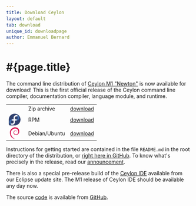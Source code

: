 ```yaml
---
title: Download Ceylon
layout: default
tab: download
unique_id: downloadpage
author: Emmanuel Bernard
---
```

# #{page.title}

The command line distribution of [Ceylon M1 "Newton"][newton] 
is now available for download! This is the first official 
release of the Ceylon command line compiler, documentation 
compiler, language module, and runtime.

[newton]: /blog/2011/12/20/ceylon-m1-newton?utm_source=download&utm_medium=web&utm_content=blog&utm_campaign=1_0_M1release

<table>
    <tr>
        <td/>
        <td>Zip archive</td>
        <td><a href="/download/dist/1_0_Milestone1" onClick="javascript: _gaq.push(['_trackPageview', '/download/dist/1_0_Milestone1?utm_source=download&utm_medium=web&utm_content=dist&utm_campaign=1_0_M1release']);">download</a></td>
    </tr>
    <tr>
        <td><img src="/images/package-fedora.png" style="vertical-align: middle; float: right; margin-right: 0.5em"/></td>
        <td>RPM</td>
        <td><a href="/download/dist/1_0_Milestone1_rpm" onClick="javascript: _gaq.push(['_trackPageview', '/download/dist/1_0_Milestone1_rpm?utm_source=download&utm_medium=web&utm_content=dist&utm_campaign=1_0_M1release']);">download</a></td>
    </tr>
    <tr>
        <td><img src="/images/package-debian.png" style="vertical-align: middle; float: right; margin-right: 0.5em"/></td>
        <td>Debian/Ubuntu</td>
        <td><a href="/download/dist/1_0_Milestone1_deb" onClick="javascript: _gaq.push(['_trackPageview', '/download/dist/1_0_Milestone1_deb?utm_source=download&utm_medium=web&utm_content=dist&utm_campaign=1_0_M1release']);">download</a></td>
    </tr>
</table>

Instructions for getting started are contained in the file
`README.md` in the root directory of the distribution, or
[right here in GitHub][ceylon-dist readme]. To know what's 
precisely in the release, read our [announcement][newton].

[ceylon-dist readme]: https://github.com/ceylon/ceylon-dist/blob/master/README.md 

There is also a special pre-release build of the 
[Ceylon IDE](/documentation/ide) available from our Eclipse
update site. The M1 release of Ceylon IDE should be available
any day now.

The source [code](/code) is available from [GitHub](http://github.com/ceylon).

